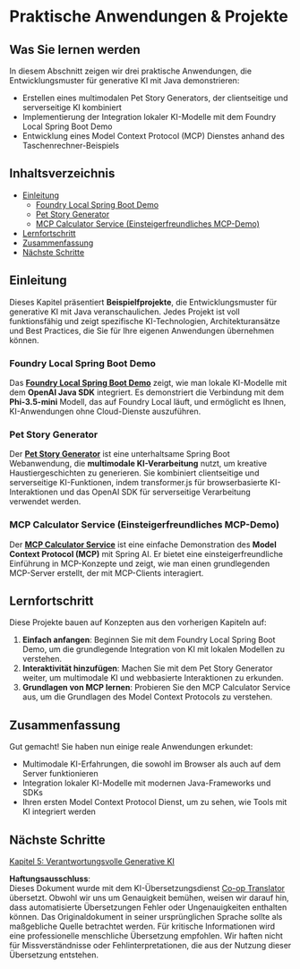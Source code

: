 <!--
CO_OP_TRANSLATOR_METADATA:
{
  "original_hash": "14c0a61ecc1cd2012a9c129236dfdf71",
  "translation_date": "2025-07-29T08:02:15+00:00",
  "source_file": "04-PracticalSamples/README.md",
  "language_code": "de"
}
-->
# Praktische Anwendungen & Projekte

## Was Sie lernen werden
In diesem Abschnitt zeigen wir drei praktische Anwendungen, die Entwicklungsmuster für generative KI mit Java demonstrieren:
- Erstellen eines multimodalen Pet Story Generators, der clientseitige und serverseitige KI kombiniert
- Implementierung der Integration lokaler KI-Modelle mit dem Foundry Local Spring Boot Demo
- Entwicklung eines Model Context Protocol (MCP) Dienstes anhand des Taschenrechner-Beispiels

## Inhaltsverzeichnis

- [Einleitung](../../../04-PracticalSamples)
  - [Foundry Local Spring Boot Demo](../../../04-PracticalSamples)
  - [Pet Story Generator](../../../04-PracticalSamples)
  - [MCP Calculator Service (Einsteigerfreundliches MCP-Demo)](../../../04-PracticalSamples)
- [Lernfortschritt](../../../04-PracticalSamples)
- [Zusammenfassung](../../../04-PracticalSamples)
- [Nächste Schritte](../../../04-PracticalSamples)

## Einleitung

Dieses Kapitel präsentiert **Beispielfprojekte**, die Entwicklungsmuster für generative KI mit Java veranschaulichen. Jedes Projekt ist voll funktionsfähig und zeigt spezifische KI-Technologien, Architekturansätze und Best Practices, die Sie für Ihre eigenen Anwendungen übernehmen können.

### Foundry Local Spring Boot Demo

Das **[Foundry Local Spring Boot Demo](foundrylocal/README.md)** zeigt, wie man lokale KI-Modelle mit dem **OpenAI Java SDK** integriert. Es demonstriert die Verbindung mit dem **Phi-3.5-mini** Modell, das auf Foundry Local läuft, und ermöglicht es Ihnen, KI-Anwendungen ohne Cloud-Dienste auszuführen.

### Pet Story Generator

Der **[Pet Story Generator](petstory/README.md)** ist eine unterhaltsame Spring Boot Webanwendung, die **multimodale KI-Verarbeitung** nutzt, um kreative Haustiergeschichten zu generieren. Sie kombiniert clientseitige und serverseitige KI-Funktionen, indem transformer.js für browserbasierte KI-Interaktionen und das OpenAI SDK für serverseitige Verarbeitung verwendet werden.

### MCP Calculator Service (Einsteigerfreundliches MCP-Demo)

Der **[MCP Calculator Service](calculator/README.md)** ist eine einfache Demonstration des **Model Context Protocol (MCP)** mit Spring AI. Er bietet eine einsteigerfreundliche Einführung in MCP-Konzepte und zeigt, wie man einen grundlegenden MCP-Server erstellt, der mit MCP-Clients interagiert.

## Lernfortschritt

Diese Projekte bauen auf Konzepten aus den vorherigen Kapiteln auf:

1. **Einfach anfangen**: Beginnen Sie mit dem Foundry Local Spring Boot Demo, um die grundlegende Integration von KI mit lokalen Modellen zu verstehen.
2. **Interaktivität hinzufügen**: Machen Sie mit dem Pet Story Generator weiter, um multimodale KI und webbasierte Interaktionen zu erkunden.
3. **Grundlagen von MCP lernen**: Probieren Sie den MCP Calculator Service aus, um die Grundlagen des Model Context Protocols zu verstehen.

## Zusammenfassung

Gut gemacht! Sie haben nun einige reale Anwendungen erkundet:

- Multimodale KI-Erfahrungen, die sowohl im Browser als auch auf dem Server funktionieren
- Integration lokaler KI-Modelle mit modernen Java-Frameworks und SDKs
- Ihren ersten Model Context Protocol Dienst, um zu sehen, wie Tools mit KI integriert werden

## Nächste Schritte

[Kapitel 5: Verantwortungsvolle Generative KI](../05-ResponsibleGenAI/README.md)

**Haftungsausschluss**:  
Dieses Dokument wurde mit dem KI-Übersetzungsdienst [Co-op Translator](https://github.com/Azure/co-op-translator) übersetzt. Obwohl wir uns um Genauigkeit bemühen, weisen wir darauf hin, dass automatisierte Übersetzungen Fehler oder Ungenauigkeiten enthalten können. Das Originaldokument in seiner ursprünglichen Sprache sollte als maßgebliche Quelle betrachtet werden. Für kritische Informationen wird eine professionelle menschliche Übersetzung empfohlen. Wir haften nicht für Missverständnisse oder Fehlinterpretationen, die aus der Nutzung dieser Übersetzung entstehen.